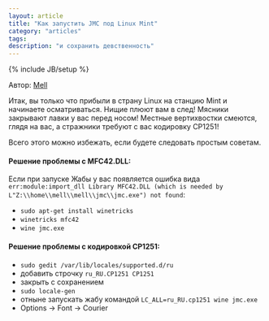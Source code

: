 ```yaml
---
layout: article
title: "Как запустить JMC под Linux Mint"
category: "articles"
tags:
description: "и сохранить девственность"
---
```

{% include JB/setup %}

Автор: [Mell](https://github.com/mell-inc)

Итак, вы только что прибыли в страну Linux на станцию Mint и начинаете осматриваться.
Нищие плюют вам в след! Мясники закрывают лавки у вас перед носом!
Местные вертихвостки смеются, глядя на вас, а стражники требуют с вас кодировку CP1251!

Всего этого можно избежать, если будете следовать простым советам.

#### Решение проблемы с MFC42.DLL:
Если при запуске Жабы у вас появляется ошибка вида `err:module:import_dll Library MFC42.DLL (which is needed by L"Z:\\home\\mell\\mell\\jmc\\jmc.exe") not found`:
- `sudo apt-get install winetricks`
- `winetricks mfc42`
- `wine jmc.exe`

#### Решение проблемы с кодировкой CP1251:
- `sudo gedit /var/lib/locales/supported.d/ru`
- добавить строчку `ru_RU.CP1251 CP1251`
- закрыть с сохранением
- `sudo locale-gen`
- отныне запускать жабу командой `LC_ALL=ru_RU.cp1251 wine jmc.exe`
- Options → Font → Courier
